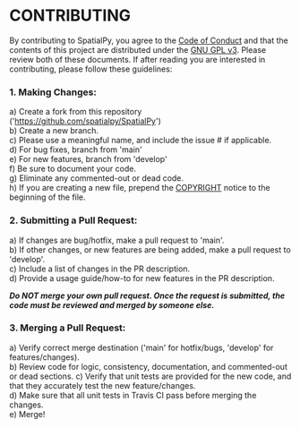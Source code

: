# CONTRIBUTING

By contributing to SpatialPy, you agree to the [Code of Conduct](/CODE_OF_CONDUCT.md) and that the contents of this project are distributed under the [GNU GPL v3](/LICENSE). Please review both of these documents. If after reading you are interested in contributing, please follow these guidelines:  

### 1. Making Changes:  
a) Create a fork from this repository ('https://github.com/spatialpy/SpatialPy')  
b) Create a new branch.  
c) Please use a meaningful name, and include the issue # if applicable.  
d) For bug fixes, branch from 'main'  
e) For new features, branch from 'develop'  
f) Be sure to document your code.  
g) Eliminate any commented-out or dead code.  
h) If you are creating a new file, prepend the [COPYRIGHT](/COPYRIGHT) notice to the beginning of the file.  
  
### 2. Submitting a Pull Request:  
a) If changes are bug/hotfix, make a pull request to 'main'.  
b) If other changes, or new features are being added, make a pull request to 'develop'.  
c) Include a list of changes in the PR description.  
d) Provide a usage guide/how-to for new features in the PR description.  
  
***Do NOT merge your own pull request.  Once the request is submitted, the code must be reviewed and merged by someone else.***  
  
### 3. Merging a Pull Request:
a) Verify correct merge destination ('main' for hotfix/bugs, 'develop' for features/changes).  
b) Review code for logic, consistency, documentation, and commented-out or dead sections.
c) Verify that unit tests are provided for the new code, and that they accurately test the new feature/changes.  
d) Make sure that all unit tests in Travis CI pass before merging the changes.  
e) Merge!  
